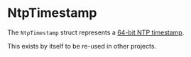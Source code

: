 # NtpTimestamp
The `NtpTimestamp` struct represents a [64-bit NTP timestamp](http://www.beaglesoft.com/Manual/page53.htm). 

This exists by itself to be re-used in other projects.

